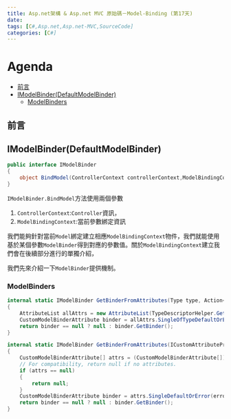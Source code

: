 ```yaml
---
title: Asp.net架構 & Asp.net MVC 原始碼－Model-Binding (第17天)
date: 
tags: [C#,Asp.net,Asp.net-MVC,SourceCode]
categories: [C#]
---
```


# Agenda<!-- omit in toc -->
- [前言](#%e5%89%8d%e8%a8%80)
- [IModelBinder(DefaultModelBinder)](#imodelbinderdefaultmodelbinder)
  - [ModelBinders](#modelbinders)

## 前言



## IModelBinder(DefaultModelBinder)

```csharp
public interface IModelBinder
{
    object BindModel(ControllerContext controllerContext,ModelBindingContext bindingContext);
}
```

`IModelBinder.BindModel`方法使用兩個參數

1. `ControllerContext`:`Controller`資訊，
2. `ModelBindingContext`:當前參數綁定資訊

我們能夠針對當前`Model`綁定建立相應`ModelBindingContext`物件，我們就能使用基於某個參數`ModelBinder`得到對應的參數值。關於`ModelBindingContext`建立我們會在後續部分進行的單獨介紹，

我們先來介紹一下`ModelBinder`提供機制。

### ModelBinders

```csharp
internal static IModelBinder GetBinderFromAttributes(Type type, Action<Type> errorAction)
{
    AttributeList allAttrs = new AttributeList(TypeDescriptorHelper.Get(type).GetAttributes());
    CustomModelBinderAttribute binder = allAttrs.SingleOfTypeDefaultOrError<Attribute, CustomModelBinderAttribute, Type>(errorAction, type);
    return binder == null ? null : binder.GetBinder();
}

internal static IModelBinder GetBinderFromAttributes(ICustomAttributeProvider element, Action<ICustomAttributeProvider> errorAction)
{
    CustomModelBinderAttribute[] attrs = (CustomModelBinderAttribute[])element.GetCustomAttributes(typeof(CustomModelBinderAttribute), true /* inherit */);
    // For compatibility, return null if no attributes.
    if (attrs == null)
    {                
        return null;
    }
    CustomModelBinderAttribute binder = attrs.SingleDefaultOrError(errorAction, element);
    return binder == null ? null : binder.GetBinder();
}
```

